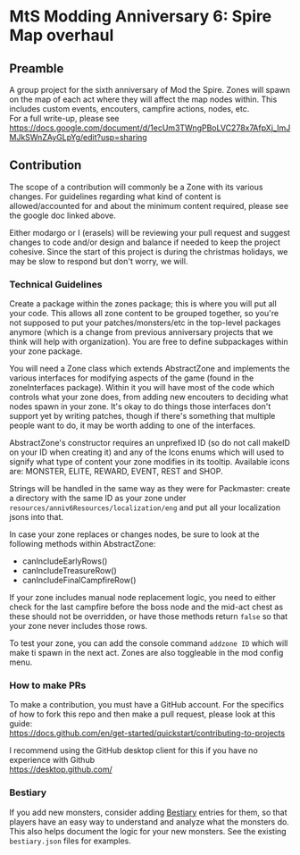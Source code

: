 # MtS Modding Anniversary 6: Spire Map overhaul
## Preamble
A group project for the sixth anniversary of Mod the Spire. Zones will spawn on the map of each act where they will affect the map nodes within. This includes custom events, encouters, campfire actions, nodes, etc.   
For a full write-up, please see https://docs.google.com/document/d/1ecUm3TWngPBoLVC278x7AfpXj_ImJMJkSWnZAyGLpYg/edit?usp=sharing  
  
## Contribution
The scope of a contribution will commonly be a Zone with its various changes. For guidelines regarding what kind of content is allowed/accounted for and about the minimum content required, please see the google doc linked above.  

Either modargo or I (erasels) will be reviewing your pull request and suggest changes to code and/or design and balance if needed to keep the project cohesive. Since the start of this project is during the christmas holidays, we may be slow to respond but don't worry, we will.
  
### Technical Guidelines
Create a package within the zones package; this is where you will put all your code. This allows all zone content to be grouped together, so you're not supposed to put your patches/monsters/etc in the top-level packages anymore (which is a change from previous anniversary projects that we think will help with organization). You are free to define subpackages within your zone package.    

You will need a Zone class which extends AbstractZone and implements the various interfaces for modifying aspects of the game (found in the zoneInterfaces package). Within it you will have most of the code which controls what your zone does, from adding new encouters to deciding what nodes spawn in your zone. It's okay to do things those interfaces don't support yet by writing patches, though if there's something that multiple people want to do, it may be worth adding to one of the interfaces.

AbstractZone's constructor requires an unprefixed ID (so do not call makeID on your ID when creating it) and any of the Icons enums which will used to signify what type of content your zone modifies in its tooltip. Available icons are: MONSTER, ELITE, REWARD, EVENT, REST and SHOP.  

Strings will be handled in the same way as they were for Packmaster: create a directory with the same ID as your zone under `resources/anniv6Resources/localization/eng` and put all your localization jsons into that.  
  
In case your zone replaces or changes nodes, be sure to look at the following methods within AbstractZone:  
- canIncludeEarlyRows()
- canIncludeTreasureRow()
- canIncludeFinalCampfireRow()

If your zone includes manual node replacement logic, you need to either check for the last campfire before the boss node and the mid-act chest as these should not be overridden, or have those methods return `false` so that your zone never includes those rows.  

To test your zone, you can add the console command `addzone ID` which will make ti spawn in the next act. Zones are also toggleable in the mod config menu.

### How to make PRs
  
To make a contribution, you must have a GitHub account. 
For the specifics of how to fork this repo and then make a pull request, please look at this guide:  
https://docs.github.com/en/get-started/quickstart/contributing-to-projects  
   
I recommend using the GitHub desktop client for this if you have no experience with Github  
https://desktop.github.com/

### Bestiary
If you add new monsters, consider adding [Bestiary](https://steamcommunity.com/sharedfiles/filedetails/?id=2285965269) entries for them, so that players have an easy way to understand and analyze what the monsters do. This also helps document the logic for your new monsters. See the existing `bestiary.json` files for examples.
